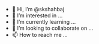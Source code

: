 - 👋 Hi, I’m @skshahbaj
- 👀 I’m interested in ...
- 🌱 I’m currently learning ...
- 💞️ I’m looking to collaborate on ...
- 📫 How to reach me ...

<!---
skshahbaj/skshahbaj is a ✨ special ✨ repository because its `README.md` (this file) appears on your GitHub profile.
You can click the Preview link to take a look at your changes.
--->
